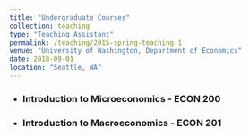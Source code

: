 ```yaml
---
title: "Undergraduate Courses"
collection: teaching
type: "Teaching Assistant"
permalink: /teaching/2015-spring-teaching-1
venue: "University of Washington, Department of Economics"
date: 2018-09-01
location: "Seattle, WA"
---
```


- ### Introduction to Microeconomics - ECON 200
- ### Introduction to Macroeconomics - ECON 201

